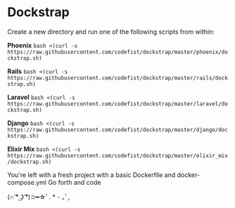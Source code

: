 # Dockstrap

Create a new directory and run one of the following scripts from within:

**Phoenix**
`bash <(curl -s https://raw.githubusercontent.com/codefist/dockstrap/master/phoenix/dockstrap.sh)`

**Rails**
`bash <(curl -s https://raw.githubusercontent.com/codefist/dockstrap/master/rails/dockstrap.sh)`

**Laravel**
`bash <(curl -s https://raw.githubusercontent.com/codefist/dockstrap/master/laravel/dockstrap.sh)`

**Django**
`bash <(curl -s https://raw.githubusercontent.com/codefist/dockstrap/master/django/dockstrap.sh)`

**Elixir Mix**
`bash <(curl -s https://raw.githubusercontent.com/codefist/dockstrap/master/elixir_mix/dockstrap.sh)`

You're left with a fresh project with a basic Dockerfile and docker-compose.yml
Go forth and code

(∩ ͡° ͜ʖ ͡°)⊃━☆ﾟ. * ･ ｡ﾟ,
